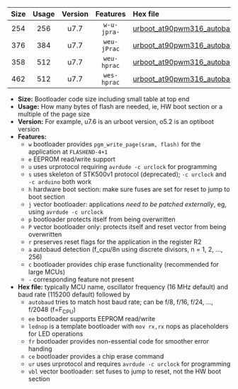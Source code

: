 |Size|Usage|Version|Features|Hex file|
|:-:|:-:|:-:|:-:|:--|
|254|256|u7.7|`w-u-jpra-`|[urboot_at90pwm316_autobaud_lednop_ur_vbl.hex](https://raw.githubusercontent.com/stefanrueger/urboot.hex/main/mcus/at90pwm316/autobaud/urboot_at90pwm316_autobaud_lednop_ur_vbl.hex)|
|376|384|u7.7|`weu-jPrac`|[urboot_at90pwm316_autobaud_ee_lednop_fr_ce_ur_vbl.hex](https://raw.githubusercontent.com/stefanrueger/urboot.hex/main/mcus/at90pwm316/autobaud/urboot_at90pwm316_autobaud_ee_lednop_fr_ce_ur_vbl.hex)|
|358|512|u7.7|`weu-hprac`|[urboot_at90pwm316_autobaud_ee_lednop_fr_ce_ur.hex](https://raw.githubusercontent.com/stefanrueger/urboot.hex/main/mcus/at90pwm316/autobaud/urboot_at90pwm316_autobaud_ee_lednop_fr_ce_ur.hex)|
|462|512|u7.7|`wes-hprac`|[urboot_at90pwm316_autobaud_ee_lednop_fr_ce.hex](https://raw.githubusercontent.com/stefanrueger/urboot.hex/main/mcus/at90pwm316/autobaud/urboot_at90pwm316_autobaud_ee_lednop_fr_ce.hex)|

- **Size:** Bootloader code size including small table at top end
- **Usage:** How many bytes of flash are needed, ie, HW boot section or a multiple of the page size
- **Version:** For example, u7.6 is an urboot version, o5.2 is an optiboot version
- **Features:**
  + `w` bootloader provides `pgm_write_page(sram, flash)` for the application at `FLASHEND-4+1`
  + `e` EEPROM read/write support
  + `u` uses urprotocol requiring `avrdude -c urclock` for programming
  + `s` uses skeleton of STK500v1 protocol (deprecated); `-c urclock` and `-c arduino` both work
  + `h` hardware boot section: make sure fuses are set for reset to jump to boot section
  + `j` vector bootloader: applications *need to be patched externally*, eg, using `avrdude -c urclock`
  + `p` bootloader protects itself from being overwritten
  + `P` vector bootloader only: protects itself and reset vector from being overwritten
  + `r` preserves reset flags for the application in the register R2
  + `a` autobaud detection (f_cpu/8n using discrete divisors, n = 1, 2, ..., 256)
  + `c` bootloader provides chip erase functionality (recommended for large MCUs)
  + `-` corresponding feature not present
- **Hex file:** typically MCU name, oscillator frequency (16 MHz default) and baud rate (115200 default) followed by
  + `autobaud` tries to match host baud rate; can be f/8, f/16, f/24, ..., f/2048 (f=F<sub>CPU</sub>)
  + `ee` bootloader supports EEPROM read/write
  + `lednop` is a template bootloader with `mov rx,rx` nops as placeholders for LED operations
  + `fr` bootloader provides non-essential code for smoother error handing
  + `ce` bootloader provides a chip erase command
  + `ur` uses urprotocol and requires `avrdude -c urclock` for programming
  + `vbl` vector bootloader: set fuses to jump to reset, not the HW boot section
